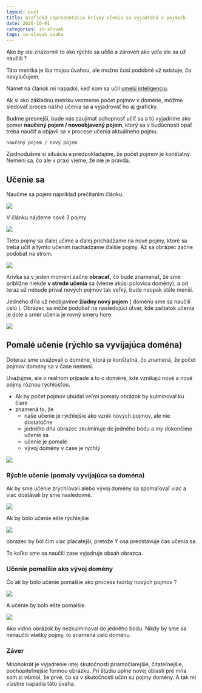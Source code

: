 ```yaml
---
layout: post
title: Grafická reprezentácia krivky učenia sa vyjadrená v pojmoch
date: 2020-10-01
categories: in-slovak
tags: in-slovak uvaha
---
```


Ako by ste znázornili to ako rýchlo sa učíte a zároveň ako veľa ste sa už naučili ?

Táto metrika je iba mojou úvahou, 
ale možno čosi podobné už existuje, čo nevylučujem.

Námet na článok mi napadol, keď som sa učil [umelú inteligenciu](https://peterszatmary.com/ai).

Ak si ako základnú metriku vezmeme počet pojmov v doméne, môžme sledovať proces nášho učenia sa a vyjadrovať ho aj graficky.

Budme presnejší, bude nás zaujímať schopnosť učiť sa a tú vyjadríme ako pomer **naučený pojem / novoobjavený pojem**, ktorý sa v budúcnosti opať treba naučiť a objavil sa v procese učenia aktuálneho pojmu.

```
naučený pojem / nový pojem 
```

Zjednodušme si situáciu a predpokladajme, že počet pojmov je konštatný. Nemení sa, čo ale
v praxi vieme, že nie je pravda.


## Učenie sa

Naučme sa pojem napríklad prečitaním článku.

![](/assets/imgs/learn/learn1.png)

V článku nájdeme nové 3 pojmy

![](/assets/imgs/learn/learn2.png)

Tieto pojmy sa ďalej učíme a ďalej prichádzame na nové pojmy,
 ktoré sa treba učiť a týmto učením nachádzame ďalšie pojmy. Až sa obrazec začne podobať na strom.
 
![](/assets/imgs/learn/learn3.png)

Krivka sa v jeden moment začne **obracať**, čo bude znamenať, že sme približne niekde **v strede učenia** sa
(vieme akúsi polovicu domény), a od teraz už nebude príval nových pojmov tak veľký, bude naopak stále menší. 

Jedného ďňa už neobjavíme **žiadny nový pojem** ( doménu sme sa naučili celú ).
Obrazec sa môže podobať na nasledujúci útvar, kde začiatok učenia je dole a smer učenia je rovný smeru hore.

![](/assets/imgs/learn/learn4.png)


## Pomalé učenie (rýchlo sa vyvíjajúca doména)

Doteraz sme uvažovali o doméne, ktorá je konštatná, čo znamená, že počet pojmov domény sa v čase nemení.

Uvažujme, ale o reálnom prípade a to o doméne, kde vznikajú nové a nové pojmy rôznou rýchlosťou.


- Ak by počet pojmov ubúdal veľmi pomaly obrázok by kulminoval ku čiare
- znamená to, že 
   - naše učenie je rýchlejšie ako vznik nových pojmov, ale nie dostatočne
   - jedného dňa obrazec zkulminuje do jedného bodu a my dokončime učenie sa
   - učenie je pomalé
   - vývoj domény v čase je rýchlý

![](/assets/imgs/learn/learn6.png)

### Rýchle učenie (pomaly vyvíjajúca sa doména)

Ak by sme učenie zrýchľovali alebo vývoj domény sa spomaľovaľ viac a viac dostávali by sme nasledovné.

![](/assets/imgs/learn/learn5.png)

Ak by bolo učenie ešte rýchlejšie

![](/assets/imgs/learn/learn4.png)

obrazec by bol čím viac placatejší, pretože Y osa predstavuje čas učenia sa.

To koľko sme sa naučili zase vyjadruje obsah obrazca. 

### Učenie pomalšie ako vývoj domény

Čo ak by bolo učenie pomalšie ako process tvorby nových pojmov ?

![](/assets/imgs/learn/learn7.png)

A učenie by bolo ešte pomalšie.

![](/assets/imgs/learn/learn8.png)

Ako vidno obrázok by nezkulminoval do jedného bodu. Nikdy by sme sa nenaučili všetky pojmy, to znamená celú doménu.

### Záver

Mnohokrát je vyjadrenie istej skutočnosti priamočiarejšie, čitateľnejšie, pochopiteľnejšie
 formou obrázku. Pri štúdiu úplne novej oblasti pre mňa som si všimol, že prvé, čo sa v skutočnosti učím sú pojmy domény.
 A tak mi vlastne napadla táto úvaha. 



 
